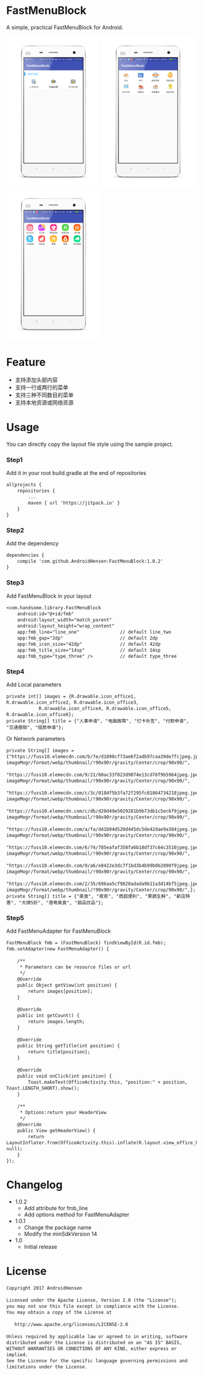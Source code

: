 # FastMenuBlock

A simple, practical FastMenuBlock for Android.

<img src="/preview/preview1.png" height="400px"></img>
<img src="/preview/preview2.png" height="400px"></img>
<img src="/preview/preview3.png" height="400px"></img>

# Feature

* 支持添加头部内容
* 支持一行或两行的菜单
* 支持三种不同数目的菜单
* 支持本地资源或网络资源

# Usage

You can directly copy the layout file style using the sample project.

### Step1

Add it in your root build.gradle at the end of repositories

```
allprojects {
	repositories {
		...
		maven { url 'https://jitpack.io' }
	}
}
```

### Step2

Add the dependency

```
dependencies {
	compile 'com.github.AndroidHensen:FastMenuBlock:1.0.2'
}
```

### Step3

Add FastMenuBlock in your layout

```
<com.handsome.library.FastMenuBlock
	android:id="@+id/fmb"
	android:layout_width="match_parent"
	android:layout_height="wrap_content"
	app:fmb_line="line_one"               // default line_two
	app:fmb_gap="2dp"                     // default 2dp
	app:fmb_icon_size="42dp"              // default 42dp
	app:fmb_title_size="14sp"             // default 14sp
	app:fmb_type="type_three" />          // default type_three
```

### Step4

Add Local parameters

```
private int[] images = {R.drawable.icon_office1, R.drawable.icon_office2, R.drawable.icon_office3,
            R.drawable.icon_office4, R.drawable.icon_office5, R.drawable.icon_office6};
private String[] title = {"人事申请", "电脑故障", "打卡补签", "付款申请", "交通报销", "借款申请"};
```

Or Network parameters

```
private String[] images = {"https://fuss10.elemecdn.com/b/7e/d1890cf73ae6f2adb97caa39de7fcjpeg.jpeg?imageMogr/format/webp/thumbnail/!90x90r/gravity/Center/crop/90x90/",
            "https://fuss10.elemecdn.com/9/21/60ac33f023d9074e13cd78f9b5964jpeg.jpeg?imageMogr/format/webp/thumbnail/!90x90r/gravity/Center/crop/90x90/",
            "https://fuss10.elemecdn.com/c/3c/0184f5b3fa72f295fc01864734218jpeg.jpeg?imageMogr/format/webp/thumbnail/!90x90r/gravity/Center/crop/90x90/",
            "https://fuss10.elemecdn.com/c/db/d20d49e5029281b9b73db1c5ec6f9jpeg.jpeg?imageMogr/format/webp/thumbnail/!90x90r/gravity/Center/crop/90x90/",
            "https://fuss10.elemecdn.com/a/fa/d41b04d520d445dc5de42dae9a384jpeg.jpeg?imageMogr/format/webp/thumbnail/!90x90r/gravity/Center/crop/90x90/",
            "https://fuss10.elemecdn.com/6/74/785eafaf358fa6b18df37c64c3510jpeg.jpeg?imageMogr/format/webp/thumbnail/!90x90r/gravity/Center/crop/90x90/",
            "https://fuss10.elemecdn.com/9/a6/e8422e3dc7f1bd3b4b99b0b2890f9jpeg.jpeg?imageMogr/format/webp/thumbnail/!90x90r/gravity/Center/crop/90x90/",
            "https://fuss10.elemecdn.com/2/35/696aa5cf9820adada9b11a3d14bf5jpeg.jpeg?imageMogr/format/webp/thumbnail/!90x90r/gravity/Center/crop/90x90/",};
private String[] title = {"美食", "夜宵", "商超便利", "果蔬生鲜", "新店特惠", "大牌5折", "港粤美食", "甜品饮品"};
```

### Step5

Add FastMenuAdapter for FastMenuBlock

```
FastMenuBlock fmb = (FastMenuBlock) findViewById(R.id.fmb);
fmb.setAdapter(new FastMenuAdapter() {

	/**
	 * Parameters can be resource files or url
	 */
	@Override
	public Object getView(int position) {
		return images[position];
	}
	
	@Override
	public int getCount() {
		return images.length;
	}

	@Override
	public String getTitle(int position) {
		return title[position];
	}

	@Override
	public void onClick(int position) {
		Toast.makeText(OfficeActivity.this, "position:" + position, Toast.LENGTH_SHORT).show();
	}
	
	/**
	 * Options:return your HeaderView
	 */
	@Override
	public View getHeaderView() {
		return LayoutInflater.from(OfficeActivity.this).inflate(R.layout.view_office_header, null);
	}
});
```

# Changelog

* 1.0.2
    * Add attribute for fmb_line
    * Add options method for FastMenuAdapter
* 1.0.1
    * Change the package name
    * Modify the minSdkVersion 14
* 1.0
	* Initial release
	
# License

```
Copyright 2017 AndroidHensen

Licensed under the Apache License, Version 2.0 (the "License");
you may not use this file except in compliance with the License.
You may obtain a copy of the License at

   http://www.apache.org/licenses/LICENSE-2.0

Unless required by applicable law or agreed to in writing, software
distributed under the License is distributed on an "AS IS" BASIS,
WITHOUT WARRANTIES OR CONDITIONS OF ANY KIND, either express or implied.
See the License for the specific language governing permissions and
limitations under the License.
```
